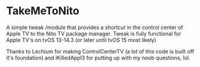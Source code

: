 # TakeMeToNito
A simple tweak /module that provides a shortcut in the control center of Apple TV to the Nito TV package manager.
Tweak is fully functional for Apple TV's on tvOS 13-14.3 (or later until tvOS 15 most likely)

Thanks to Lechium for making ControlCenterTV (a lot of this code is built off it's foundation) and iKilledAppl3 for putting up with my noob questions, lol. 
                                                                               
                                                                               
